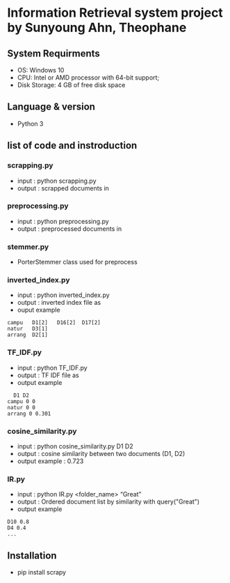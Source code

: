 # Information Retrieval system project by Sunyoung Ahn, Theophane

## System Requirments
* OS: Windows 10
* CPU: Intel or AMD processor with 64-bit support;
* Disk Storage: 4 GB of free disk space

## Language & version
* Python 3

## list of code and instroduction
### scrapping.py
* input :  python scrapping.py <outfolder>
* output : scrapped documents in <outfolder>

### preprocessing.py
* input : python preprocessing.py <infolder> <outfolder> <stopwords file name>
* output : preprocessed documents in <outfolder> 

### stemmer.py
* PorterStemmer class used for preprocess

### inverted_index.py
* input : python inverted_index.py <infolder> <outfile>
* output : inverted index file as <outfile>
* ouput example
```
campu	D1[2]	D16[2]	D17[2]	
natur	D3[1]
arrang	D2[1]
```

### TF_IDF.py
* input : python TF_IDF.py <infile> <outfile>
* output : TF IDF file as <outfile>
* output example
```
  D1 D2
campu 0 0
natur 0 0
arrang 0 0.301
```

### cosine_similarity.py
* input :  python cosine_similarity.py <infile> D1 D2
* output : cosine similarity between two documents (D1, D2)
* output example : 0.723

### IR.py
* input :  python IR.py <folder_name> “Great” <stopwords file>
* output : Ordered document list by similarity with query("Great")
* output example
```
D10 0.8 
D4 0.4
...
```

  
## Installation
* pip install scrapy

